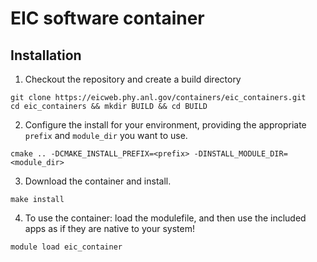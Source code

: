 EIC software container
============================================

Installation
-----------

1. Checkout the repository and create a build directory
```
git clone https://eicweb.phy.anl.gov/containers/eic_containers.git
cd eic_containers && mkdir BUILD && cd BUILD
```

2. Configure the install for your environment, providing the appropriate `prefix` and
   `module_dir` you want to use.
```
cmake .. -DCMAKE_INSTALL_PREFIX=<prefix> -DINSTALL_MODULE_DIR=<module_dir>
```

3. Download the container and install.
```
make install
```

4. To use the container: load the modulefile, and then use the included apps as if
   they are native to your system!
```
module load eic_container
```

